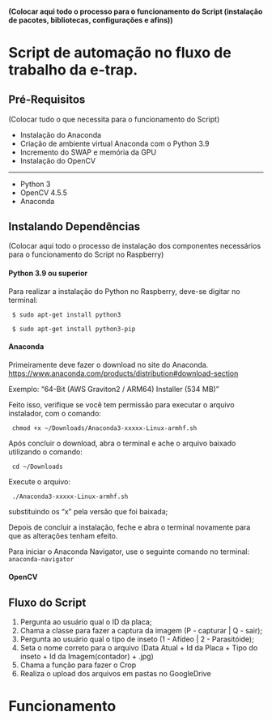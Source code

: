 #### (Colocar aqui todo o processo para o funcionamento do Script (instalação de pacotes, bibliotecas, configurações e afins))

# Script de automação no fluxo de trabalho da e-trap.

## Pré-Requisitos
(Colocar tudo o que necessita para o funcionamento do Script)

  - Instalação do Anaconda
  - Criação de ambiente virtual Anaconda com o Python 3.9
  - Incremento do SWAP e memória da GPU
  - Instalação do OpenCV


-------------------------------------------

- Python 3
- OpenCV 4.5.5
- Anaconda



## Instalando Dependências
(Colocar aqui todo o processo de instalação dos componentes necessários para o funcionamento do Script no Raspberry)

#### Python 3.9 ou superior
  Para realizar a instalação do Python no Raspberry, deve-se digitar no terminal:

<code> $ sudo apt-get install python3 </code> 

<code> $ sudo apt-get install python3-pip </code> 

#### Anaconda

Primeiramente deve fazer o download no site do Anaconda.
https://www.anaconda.com/products/distribution#download-section

Exemplo: “64-Bit (AWS Graviton2 / ARM64) Installer (534 MB)”

Feito isso, verifique se você tem permissão para executar o arquivo instalador, com o comando:

<code> chmod +x ~/Downloads/Anaconda3-xxxxx-Linux-armhf.sh </code>

Após concluir o download, abra o terminal e ache o arquivo baixado utilizando o comando: 

<code> cd ~/Downloads </code>

Execute o arquivo: 

<code> ./Anaconda3-xxxxx-Linux-armhf.sh </code>

substituindo os “x” pela versão que foi baixada;

Depois de concluir a instalação, feche e abra o terminal novamente para que as alterações tenham efeito.

Para iniciar o Anaconda Navigator, use o seguinte comando no terminal: 
<code> anaconda-navigator </code>




#### OpenCV
  



  
  
  



## Fluxo do Script
1. Pergunta ao usuário qual o ID da placa;
2. Chama a classe para fazer a captura da imagem (P - capturar | Q - sair);
3. Pergunta ao usuário qual o tipo de inseto (1 - Afídeo | 2 - Parasitóide);
4. Seta o nome correto para o arquivo (Data Atual + Id da Placa + Tipo do inseto + Id da Imagem(contador) + .jpg)
5. Chama a função para fazer o Crop 
6. Realiza o upload dos arquivos em pastas no GoogleDrive
  
# Funcionamento
  





